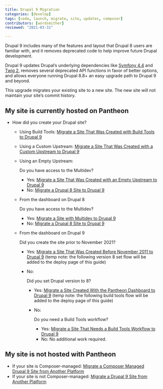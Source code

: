 ```yaml
---
title: Drupal 9 Migration
categories: [develop]
tags: [code, launch, migrate, site, updates, composer]
contributors: [wordsmither]
reviewed: "2021-03-31"

---
```

Drupal 9 includes many of the features and layout that Drupal 8 users are familiar with, and it removes deprecated code to help improve future Drupal development.

Drupal 9 updates Drupal’s underlying dependencies like [Symfony 4.4](https://symfony.com/releases/4.4) and [Twig 2](https://twig.symfony.com/doc/2.x/index.html), removes several deprecated API functions in favor of better options, and allows everyone running Drupal 8.8+ an easy upgrade path to Drupal 9 and beyond.

<Alert title="Note" type="info" >

This upgrade migrates your existing site to a new site.  The new site will not maintain your site’s commit history.

</Alert>

## My site is currently hosted on Pantheon

- How did you create your Drupal site?
  - Using Build Tools: [Migrate a Site That Was Created with Build Tools to Drupal 9](/guides/drupal-9-hosted-createbt)
  - Using a Custom Upstream: [Migrate a Site That Was Created with a Custom Upstream to Drupal 9](/guides/drupal-9-hosted-createcustom)
  - Using an Empty Upstream:

    Do you have access to the Multidev?
    - Yes: [Migrate a Site That Was Created with an Empty Upstream to Drupal 9](/guides/drupal-9-hosted-createempty-md)
    - No: [Migrate a Drupal 8 Site to Drupal 9](/guides/drupal-9-hosted)
  - From the dashboard on Drupal 8

    Do you have access to the Multidev?
    - Yes: [Migrate a Site with Multidev to Drupal 9](/guides/drupal-9-hosted-md)
    - No: [Migrate a Drupal 8 Site to Drupal 9](/guides/drupal-9-hosted)
  - From the dashboard on Drupal 9

    Did you create the site prior to November 2021?
    - Yes: [Migrate a Site That Was Created Before November 2011 to Drupal 9](/guides/drupal-9-hosted-pre112021) (temp note: the following version 8 set flow will be added to the deploy page of this guide)
    - No: 

      Did you set Drupal version to 8?
      - Yes: [Migrate a Site Created With the Pantheon Dashboard to Drupal 9](/guides/drupal-9-hosted-createdashboard-set8) (temp note: the following build tools flow will be added to the deploy page of this guide)
      - No: 

        Do you need a Build Tools workflow?
        - Yes: [Migrate a Site That Needs a Build Tools Workflow to Drupal 9](/guides/drupal-9-hosted-btworkflow)
        - No: No additional work required.

## My site is not hosted with Pantheon

- If your site is Composer-managed: [Migrate a Composer Managed Drupal 9 Site from Another Platform](/guides/drupal-9-unhosted-composer)
- If your site is not Composer-managed: [Migrate a Drupal 9 Site from Another Platform](/guides/drupal-9-unhosted)